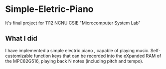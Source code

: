 # Simple-Eletric-Piano
It's final project for 1112 NCNU CSIE "Microcomputer System Lab"

## What I did
I have implemented a simple electric piano , capable of playing music. Self-customizable function keys that can be recorded into the eXpanded RAM of the MPC82G516, playing back N notes (including pitch and tempo).
